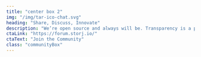```yaml
---
title: "center box 2"
img: "/img/tar-ico-chat.svg"
heading: "Share, Discuss, Innovate"
description: "We’re open source and always will be. Transparency is a priority, and our community is the perfect place for people to share or collaborate on open source projects. We also showcase various projects and encourage networking."
ctaLink: "https://forum.storj.io/"
ctaText: "Join the Community"
class: "communityBox"
---
```


